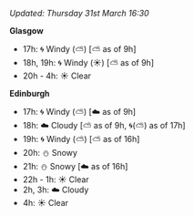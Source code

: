 *Updated: Thursday 31st March 16:30*

**Glasgow**

* 17h: :cyclone: Windy (:partly_sunny:) [:partly_sunny: as of 9h]
* 18h, 19h: :cyclone: Windy (:sunny:) [:partly_sunny: as of 9h]
* 20h - 4h: :sunny: Clear

**Edinburgh**

* 17h: :cyclone: Windy (:partly_sunny:) [:cloud: as of 9h]
* 18h: :cloud: Cloudy [:partly_sunny: as of 9h, :cyclone:(:partly_sunny:) as of 17h]
* 19h: :cyclone: Windy (:partly_sunny:) [:partly_sunny: as of 16h]
* 20h: :snowman: Snowy
* 21h: :snowman: Snowy [:cloud: as of 16h]
* 22h - 1h: :sunny: Clear
* 2h, 3h: :cloud: Cloudy
* 4h: :sunny: Clear
